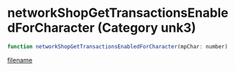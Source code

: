 # networkShopGetTransactionsEnabledForCharacter (Category unk3)

```js
function networkShopGetTransactionsEnabledForCharacter(mpChar: number): boolean
```

[filename](networkShopGetTransactionsEnabledForCharacter_m.md ':include')